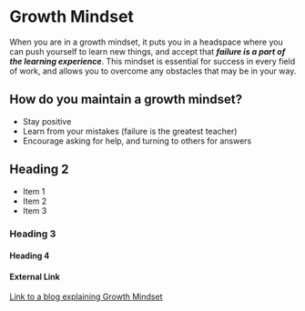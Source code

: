 # Growth Mindset
When you are in a growth mindset, it puts you in a headspace where you can push yourself to learn new things, and accept that __*failure is a part of the learning experience*__. This mindset is essential for success in every field of work, and allows you to overcome any obstacles that may be in your way. 

## How do you maintain a growth mindset?
- Stay positive
- Learn from your mistakes (failure is the greatest teacher)
- Encourage asking for help, and turning to others for answers

## Heading 2
* Item 1
* Item 2
* Item 3
### Heading 3
#### Heading 4
#### External Link
[Link to a blog explaining Growth Mindset](https://www.atlassian.com/blog/inside-atlassian/growth-mindset)
